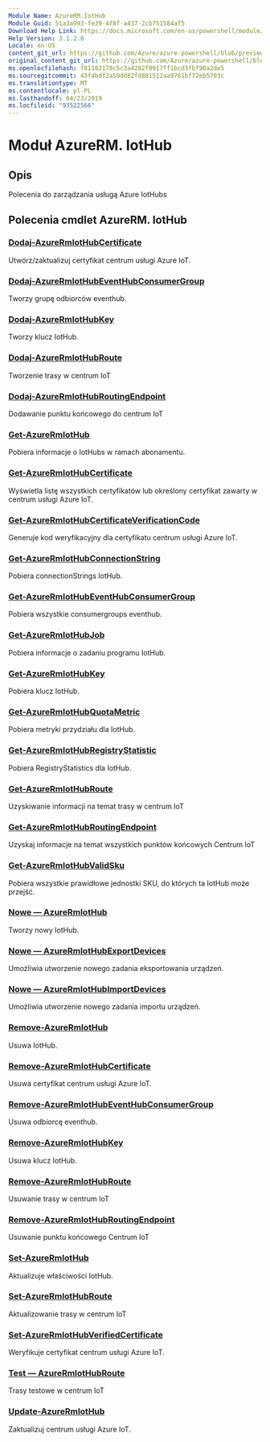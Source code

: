 ```yaml
---
Module Name: AzureRM.IotHub
Module Guid: 51a3a993-fe39-4f8f-a437-2cb751584af5
Download Help Link: https://docs.microsoft.com/en-us/powershell/module/azurerm.iothub
Help Version: 3.1.2.0
Locale: en-US
content_git_url: https://github.com/Azure/azure-powershell/blob/preview/src/ResourceManager/IotHub/Commands.IotHub/help/AzureRM.IotHub.md
original_content_git_url: https://github.com/Azure/azure-powershell/blob/preview/src/ResourceManager/IotHub/Commands.IotHub/help/AzureRM.IotHub.md
ms.openlocfilehash: f81182178c5c3a4282f0917ff1bcd3fbf90a2de5
ms.sourcegitcommit: 43f4bdf2a59dd82fd881512aa9761bf72eb5703c
ms.translationtype: MT
ms.contentlocale: pl-PL
ms.lasthandoff: 04/23/2019
ms.locfileid: "93522566"
---
```

# Moduł AzureRM. IotHub
## Opis
Polecenia do zarządzania usługą Azure IotHubs

## Polecenia cmdlet AzureRM. IotHub
### [Dodaj-AzureRmIotHubCertificate](Add-AzureRmIotHubCertificate.md)
Utwórz/zaktualizuj certyfikat centrum usługi Azure IoT.

### [Dodaj-AzureRmIotHubEventHubConsumerGroup](Add-AzureRmIotHubEventHubConsumerGroup.md)
Tworzy grupę odbiorców eventhub.

### [Dodaj-AzureRmIotHubKey](Add-AzureRmIotHubKey.md)
Tworzy klucz IotHub.

### [Dodaj-AzureRmIotHubRoute](Add-AzureRmIotHubRoute.md)
Tworzenie trasy w centrum IoT

### [Dodaj-AzureRmIotHubRoutingEndpoint](Add-AzureRmIotHubRoutingEndpoint.md)
Dodawanie punktu końcowego do centrum IoT

### [Get-AzureRmIotHub](Get-AzureRmIotHub.md)
Pobiera informacje o IotHubs w ramach abonamentu.

### [Get-AzureRmIotHubCertificate](Get-AzureRmIotHubCertificate.md)
Wyświetla listę wszystkich certyfikatów lub określony certyfikat zawarty w centrum usługi Azure IoT. 

### [Get-AzureRmIotHubCertificateVerificationCode](Get-AzureRmIotHubCertificateVerificationCode.md)
Generuje kod weryfikacyjny dla certyfikatu centrum usługi Azure IoT. 

### [Get-AzureRmIotHubConnectionString](Get-AzureRmIotHubConnectionString.md)
Pobiera connectionStrings IotHub.

### [Get-AzureRmIotHubEventHubConsumerGroup](Get-AzureRmIotHubEventHubConsumerGroup.md)
Pobiera wszystkie consumergroups eventhub.

### [Get-AzureRmIotHubJob](Get-AzureRmIotHubJob.md)
Pobiera informacje o zadaniu programu IotHub.

### [Get-AzureRmIotHubKey](Get-AzureRmIotHubKey.md)
Pobiera klucz IotHub.

### [Get-AzureRmIotHubQuotaMetric](Get-AzureRmIotHubQuotaMetric.md)
Pobiera metryki przydziału dla IotHub.

### [Get-AzureRmIotHubRegistryStatistic](Get-AzureRmIotHubRegistryStatistic.md)
Pobiera RegistryStatistics dla IotHub.

### [Get-AzureRmIotHubRoute](Get-AzureRmIotHubRoute.md)
Uzyskiwanie informacji na temat trasy w centrum IoT

### [Get-AzureRmIotHubRoutingEndpoint](Get-AzureRmIotHubRoutingEndpoint.md)
Uzyskaj informacje na temat wszystkich punktów końcowych Centrum IoT

### [Get-AzureRmIotHubValidSku](Get-AzureRmIotHubValidSku.md)
Pobiera wszystkie prawidłowe jednostki SKU, do których ta IotHub może przejść.

### [Nowe — AzureRmIotHub](New-AzureRmIotHub.md)
Tworzy nowy IotHub.

### [Nowe — AzureRmIotHubExportDevices](New-AzureRmIotHubExportDevices.md)
Umożliwia utworzenie nowego zadania eksportowania urządzeń.

### [Nowe — AzureRmIotHubImportDevices](New-AzureRmIotHubImportDevices.md)
Umożliwia utworzenie nowego zadania importu urządzeń.

### [Remove-AzureRmIotHub](Remove-AzureRmIotHub.md)
Usuwa IotHub.

### [Remove-AzureRmIotHubCertificate](Remove-AzureRmIotHubCertificate.md)
Usuwa certyfikat centrum usługi Azure IoT.

### [Remove-AzureRmIotHubEventHubConsumerGroup](Remove-AzureRmIotHubEventHubConsumerGroup.md)
Usuwa odbiorcę eventhub.

### [Remove-AzureRmIotHubKey](Remove-AzureRmIotHubKey.md)
Usuwa klucz IotHub.

### [Remove-AzureRmIotHubRoute](Remove-AzureRmIotHubRoute.md)
Usuwanie trasy w centrum IoT

### [Remove-AzureRmIotHubRoutingEndpoint](Remove-AzureRmIotHubRoutingEndpoint.md)
Usuwanie punktu końcowego Centrum IoT

### [Set-AzureRmIotHub](Set-AzureRmIotHub.md)
Aktualizuje właściwości IotHub.

### [Set-AzureRmIotHubRoute](Set-AzureRmIotHubRoute.md)
Aktualizowanie trasy w centrum IoT

### [Set-AzureRmIotHubVerifiedCertificate](Set-AzureRmIotHubVerifiedCertificate.md)
Weryfikuje certyfikat centrum usługi Azure IoT. 

### [Test — AzureRmIotHubRoute](Test-AzureRmIotHubRoute.md)
Trasy testowe w centrum IoT

### [Update-AzureRmIotHub](Update-AzureRmIotHub.md)
Zaktualizuj centrum usługi Azure IoT.

